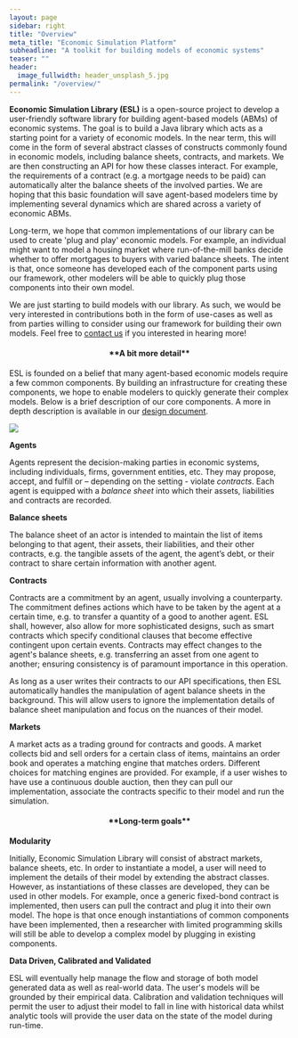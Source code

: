 ```yaml
---
layout: page
sidebar: right
title: "Overview"
meta_title: "Economic Simulation Platform"
subheadline: "A toolkit for building models of economic systems"
teaser: ""
header:
  image_fullwidth: header_unsplash_5.jpg
permalink: "/overview/"
---
```


**Economic Simulation Library (ESL)** is a open-source project to develop a user-friendly software library for building agent-based models (ABMs) of economic systems. The goal is to build a Java library which acts as a starting point for a variety of economic models. In the near term, this will come in the form of several abstract classes of constructs commonly found in economic models, including balance sheets, contracts, and markets. We are then constructing an API for how these classes interact. For example, the requirements of a contract (e.g. a mortgage needs to be paid) can automatically alter the balance sheets of the involved parties. We are hoping that this basic foundation will save agent-based modelers time by implementing several dynamics which are shared across a variety of economic ABMs.

Long-term, we hope that common implementations of our library can be used to create 'plug and play' economic models. For example, an individual might want to model a housing market where run-of-the-mill banks decide whether to offer mortgages to buyers with varied balance sheets. The intent is that, once someone has developed each of the component parts using our framework, other modelers will be able to quickly plug those components into their own model.

We are just starting to build models with our library. As such, we would be very interested in contributions both in the form of use-cases as well as from parties willing to consider using our framework for building their own models. Feel free to [contact us]({{site.url}}/contact/) if you interested in hearing more!  

<h4 style="text-align: center;" markdown="1">**A bit more detail**</h4>

ESL is founded on a belief that many agent-based economic models require a few common components. By building an infrastructure for creating these components, we hope to enable modelers to quickly generate their complex models. Below is a brief description of our core components. A more in depth description is available in our [design document]({{site.url}}documents/design/overview/Mid-level-design/).   

<img src="{{site.urlimg}}uml_esl.jpg">

**Agents**

Agents represent the decision-making parties in economic systems, including individuals, firms, government entities, etc. They may propose, accept, and fulfill or – depending on the setting  - violate _contracts_. Each agent is equipped with a _balance sheet_ into which their assets, liabilities and contracts are recorded.

**Balance sheets**

The balance sheet of an actor is intended to maintain the list of items belonging to that agent, their assets, their liabilities, and their other contracts, e.g. the tangible assets of the agent, the agent’s debt, or their contract to share certain information with another agent.

**Contracts**

Contracts are a commitment by an agent, usually  involving a counterparty. The commitment defines actions which have to be taken by the agent at a certain time, e.g. to transfer a quantity of a good to another agent. ESL shall, however, also allow for more sophisticated designs, such as smart contracts  which specify conditional clauses that become effective contingent upon certain events. Contracts may effect changes to the agent's balance sheets, e.g. transferring an asset from one agent to another; ensuring consistency is of paramount importance in this operation.

As long as a user writes their contracts to our API specifications, then ESL automatically handles the manipulation of agent balance sheets in the background. This will allow users to ignore the implementation details of balance sheet manipulation and focus on the nuances of their model.

**Markets**

A market acts as a trading ground for contracts and goods. A market collects bid and sell orders for a certain class of items, maintains an order book and operates a matching engine that matches orders. Different choices for matching engines are provided. For example, if a user wishes to have use a continuous double auction, then they can pull our implementation, associate the contracts specific to their model and run the simulation.

<h4 style="text-align: center;" markdown="1">**Long-term goals**</h4>

**Modularity**

Initially, Economic Simulation Library will consist of abstract markets, balance sheets, etc. In order to instantiate a model, a user will need to implement the details of their model by extending the abstract classes. However, as instantiations of these classes are developed, they can be used in other models. For example, once a generic fixed-bond contract is implemented, then users can pull the contract and plug it into their own model. The hope is that once enough instantiations of common components have been implemented, then a researcher with limited programming skills will still be able to develop a complex model by plugging in existing components.  

**Data Driven, Calibrated and Validated**

ESL will eventually help manage the flow and storage of both model generated data as well as real-world data. The
user's models will be grounded by their empirical data. Calibration and validation techniques will permit the user to adjust their model to fall in line with historical data whilst analytic tools will provide the user data on the state of the model during run-time.
